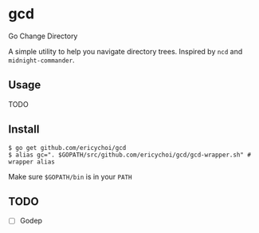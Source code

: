 # gcd
Go Change Directory

A simple utility to help you navigate directory trees. Inspired by `ncd` and `midnight-commander`.

## Usage
TODO

## Install
```
$ go get github.com/ericychoi/gcd
$ alias gc=". $GOPATH/src/github.com/ericychoi/gcd/gcd-wrapper.sh" # wrapper alias
```

Make sure `$GOPATH/bin` is in your `PATH`

## TODO
 - [ ] Godep

